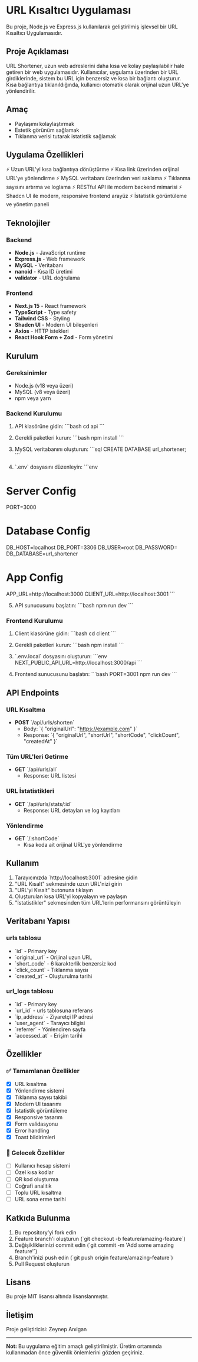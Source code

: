 # URL Kısaltıcı Uygulaması

Bu proje, Node.js ve Express.js kullanılarak geliştirilmiş işlevsel bir URL Kısaltıcı Uygulamasıdır.

## Proje Açıklaması

URL Shortener, uzun web adreslerini daha kısa ve kolay paylaşılabilir hale getiren bir web uygulamasıdır. Kullanıcılar, uygulama üzerinden bir URL girdiklerinde, sistem bu URL için benzersiz ve kısa bir bağlantı oluşturur. Kısa bağlantıya tıklanıldığında, kullanıcı otomatik olarak orijinal uzun URL'ye yönlendirilir.

## Amaç

- Paylaşımı kolaylaştırmak
- Estetik görünüm sağlamak
- Tıklanma verisi tutarak istatistik sağlamak

## Uygulama Özellikleri

⚡ Uzun URL'yi kısa bağlantıya dönüştürme
⚡ Kısa link üzerinden orijinal URL'ye yönlendirme
⚡ MySQL veritabanı üzerinden veri saklama
⚡ Tıklanma sayısını artırma ve loglama
⚡ RESTful API ile modern backend mimarisi
⚡ Shadcn UI ile modern, responsive frontend arayüz
⚡ İstatistik görüntüleme ve yönetim paneli

## Teknolojiler

### Backend
- **Node.js** - JavaScript runtime
- **Express.js** - Web framework
- **MySQL** - Veritabanı
- **nanoid** - Kısa ID üretimi
- **validator** - URL doğrulama

### Frontend
- **Next.js 15** - React framework
- **TypeScript** - Type safety
- **Tailwind CSS** - Styling
- **Shadcn UI** - Modern UI bileşenleri
- **Axios** - HTTP istekleri
- **React Hook Form + Zod** - Form yönetimi

## Kurulum

### Gereksinimler
- Node.js (v18 veya üzeri)
- MySQL (v8 veya üzeri)
- npm veya yarn

### Backend Kurulumu

1. API klasörüne gidin:
\`\`\`bash
cd api
\`\`\`

2. Gerekli paketleri kurun:
\`\`\`bash
npm install
\`\`\`

3. MySQL veritabanını oluşturun:
\`\`\`sql
CREATE DATABASE url_shortener;
\`\`\`

4. \`.env\` dosyasını düzenleyin:
\`\`\`env
# Server Config
PORT=3000

# Database Config
DB_HOST=localhost
DB_PORT=3306
DB_USER=root
DB_PASSWORD=
DB_DATABASE=url_shortener

# App Config
APP_URL=http://localhost:3000
CLIENT_URL=http://localhost:3001
\`\`\`

5. API sunucusunu başlatın:
\`\`\`bash
npm run dev
\`\`\`

### Frontend Kurulumu

1. Client klasörüne gidin:
\`\`\`bash
cd client
\`\`\`

2. Gerekli paketleri kurun:
\`\`\`bash
npm install
\`\`\`

3. \`.env.local\` dosyasını oluşturun:
\`\`\`env
NEXT_PUBLIC_API_URL=http://localhost:3000/api
\`\`\`

4. Frontend sunucusunu başlatın:
\`\`\`bash
PORT=3001 npm run dev
\`\`\`

## API Endpoints

### URL Kısaltma
- **POST** \`/api/urls/shorten\`
  - Body: \`{ "originalUrl": "https://example.com" }\`
  - Response: \`{ "originalUrl", "shortUrl", "shortCode", "clickCount", "createdAt" }\`

### Tüm URL'leri Getirme
- **GET** \`/api/urls/all\`
  - Response: URL listesi

### URL İstatistikleri
- **GET** \`/api/urls/stats/:id\`
  - Response: URL detayları ve log kayıtları

### Yönlendirme
- **GET** \`/:shortCode\`
  - Kısa koda ait orijinal URL'ye yönlendirme

## Kullanım

1. Tarayıcınızda \`http://localhost:3001\` adresine gidin
2. "URL Kısalt" sekmesinde uzun URL'nizi girin
3. "URL'yi Kısalt" butonuna tıklayın
4. Oluşturulan kısa URL'yi kopyalayın ve paylaşın
5. "İstatistikler" sekmesinden tüm URL'lerin performansını görüntüleyin

## Veritabanı Yapısı

### urls tablosu
- \`id\` - Primary key
- \`original_url\` - Orijinal uzun URL
- \`short_code\` - 6 karakterlik benzersiz kod
- \`click_count\` - Tıklanma sayısı
- \`created_at\` - Oluşturulma tarihi

### url_logs tablosu
- \`id\` - Primary key
- \`url_id\` - urls tablosuna referans
- \`ip_address\` - Ziyaretçi IP adresi
- \`user_agent\` - Tarayıcı bilgisi
- \`referrer\` - Yönlendiren sayfa
- \`accessed_at\` - Erişim tarihi

## Özellikler

### ✅ Tamamlanan Özellikler
- [x] URL kısaltma
- [x] Yönlendirme sistemi
- [x] Tıklanma sayısı takibi
- [x] Modern UI tasarımı
- [x] İstatistik görüntüleme
- [x] Responsive tasarım
- [x] Form validasyonu
- [x] Error handling
- [x] Toast bildirimleri

### 🚀 Gelecek Özellikler
- [ ] Kullanıcı hesap sistemi
- [ ] Özel kısa kodlar
- [ ] QR kod oluşturma
- [ ] Coğrafi analitik
- [ ] Toplu URL kısaltma
- [ ] URL sona erme tarihi

## Katkıda Bulunma

1. Bu repository'yi fork edin
2. Feature branch'i oluşturun (\`git checkout -b feature/amazing-feature\`)
3. Değişikliklerinizi commit edin (\`git commit -m 'Add some amazing feature'\`)
4. Branch'inizi push edin (\`git push origin feature/amazing-feature\`)
5. Pull Request oluşturun

## Lisans

Bu proje MIT lisansı altında lisanslanmıştır.

## İletişim

Proje geliştiricisi: Zeynep Anılgan

---

**Not:** Bu uygulama eğitim amaçlı geliştirilmiştir. Üretim ortamında kullanmadan önce güvenlik önlemlerini gözden geçiriniz.
